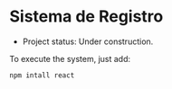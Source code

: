<h1>Sistema de Registro</h1>

- Project status: Under construction. 

To execute the system, just add:

```npm intall react```

